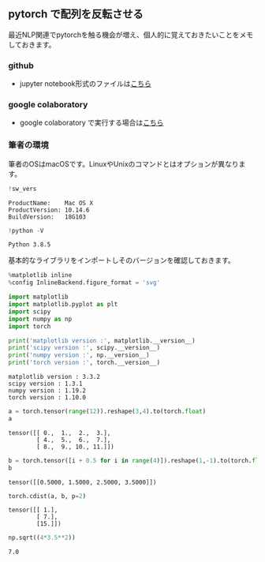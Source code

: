 ## pytorch で配列を反転させる

最近NLP関連でpytorchを触る機会が増え、個人的に覚えておきたいことをメモしておきます。

### github
- jupyter notebook形式のファイルは[こちら](https://github.com/hiroshi0530/wa-src/blob/master/article/library/torch/001/001_nb.ipynb)

### google colaboratory
- google colaboratory で実行する場合は[こちら](https://colab.research.google.com/github/hiroshi0530/wa-src/blob/master/article/library/torch/001/001_nb.ipynb)

### 筆者の環境
筆者のOSはmacOSです。LinuxやUnixのコマンドとはオプションが異なります。


```python
!sw_vers
```

    ProductName:	Mac OS X
    ProductVersion:	10.14.6
    BuildVersion:	18G103



```python
!python -V
```

    Python 3.8.5


基本的なライブラリをインポートしそのバージョンを確認しておきます。


```python
%matplotlib inline
%config InlineBackend.figure_format = 'svg'

import matplotlib
import matplotlib.pyplot as plt
import scipy
import numpy as np
import torch

print('matplotlib version :', matplotlib.__version__)
print('scipy version :', scipy.__version__)
print('numpy version :', np.__version__)
print('torch version :', torch.__version__)
```

    matplotlib version : 3.3.2
    scipy version : 1.3.1
    numpy version : 1.19.2
    torch version : 1.10.0



```python
a = torch.tensor(range(12)).reshape(3,4).to(torch.float)
a
```




    tensor([[ 0.,  1.,  2.,  3.],
            [ 4.,  5.,  6.,  7.],
            [ 8.,  9., 10., 11.]])




```python
b = torch.tensor([i + 0.5 for i in range(4)]).reshape(1,-1).to(torch.float)
b
```




    tensor([[0.5000, 1.5000, 2.5000, 3.5000]])




```python
torch.cdist(a, b, p=2)
```




    tensor([[ 1.],
            [ 7.],
            [15.]])




```python
np.sqrt((4*3.5**2))
```




    7.0




```python

```
